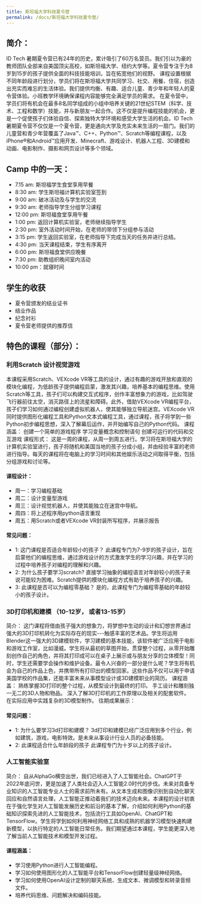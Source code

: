 ```yaml
---
title: 斯坦福大学科技夏令营
permalink: /docs/斯坦福大学科技夏令营/
---
```


## 简介： 
ID Tech 暑期夏令营已有24年的历史，累计吸引了60万名营员。我们引以为豪的教师团队全部来自美国顶尖高校，如斯坦福大学、纽约大学等。夏令营专注于为8岁到15岁的孩子提供全面的科技技能培训，旨在拓宽他们的视野。
课程设置根据不同年龄段进行划分，学员们将在斯坦福大学共同学习、社交、用餐、住宿，创造出充实而难忘的生活体验。我们提供均衡、有趣、适合儿童、青少年和年轻人的夏令营体验。小班教学环境确保课程内容能够完全满足学员的需求。
在夏令营中，学员们将有机会在最多8名同学组成的小组中培养关键的21世纪STEM（科学、技术、工程和数学）技能，并与新朋友一起合作。这不仅是提升编程技能的机会，更是一个促使孩子们体验自信、探索独特大学环境和感受大学生活的机会。ID Tech暑期夏令营不仅仅是一个夏令营，更是通向大学及充实未来生活的一扇门。我们的儿童营和青少年营覆盖了Java™、C++、Python™、Scratch等编程课程，以及iPhone®和Android™应用开发、Minecraft、游戏设计、机器人工程、3D建模和动画、电影制作、摄影和网页设计等多个领域。

## Camp 中的一天：
* 7.15 am: 斯坦福学生食堂享用早餐
* 8:30 am: 学生斯坦福计算机实验室签到
* 9:00 am: 破冰活动及与学生的交流
* 9:30 am: 老师指导学生分组学习课程 
* 12:00 pm: 斯坦福食堂享用午餐
* 1:00 pm: 返回计算机实验室，老师继续指导学生
* 2:30 pm: 室外活动时间开始，在老师的带领下分组参与活动
* 3:15 pm: 学生返回实验室，在老师指导下完成当天的任务并进行总结。 
* 4:30 pm: 当天课程结束，学生有序离开
* 6:00 pm: 斯坦福食堂供应晚餐
* 7:30 pm: 助教组织晚间室内活动
* 10:00 pm：就寝时间

## 学生的收获
* 夏令营颁发的结业证书
* 结业作品
* 纪念衬衫
* 夏令营老师提供的推荐信
  
## 特色的课程（部分）：
### 利用Scratch 设计视觉游戏
 
本课程采用Scratch、VEXcode VR等工具的设计，通过有趣的游戏开放和直观的模块化编程，为低龄孩子提供编程启蒙，激发其兴趣，培养基本的编程思维。使用Scratch等工具，孩子们可以构建交互式程序，创作丰富想象力的游戏，比如驾驶飞行器前往太空，消灭路径上的流星和障碍。此外，借助VEXcode VR编程平台，孩子们学习如何通过编程创建虚拟机器人，使其能够独立导航迷宫。VEXcode VR同时提供图形化编程工具和Python文本式编程工具，通过课程，孩子将学到一些Python初步编程思想，深入了解幕后运作，并开始编写自己的Python代码。
课程涵盖： 
创建一个简单的游戏程序
学习变量概念和控制语句
创建可运行的代码和交互游戏
课程形式： 
这是一周的课程，从周一到周五进行。学习将在斯坦福大学的计算机实验室进行，孩子将随机和美国当地的孩子分成小组，并由经验丰富的老师进行指导。每天的课程将在电脑上的学习时间和其他娱乐活动之间取得平衡，包括分组游戏和讨论等。
#### 课程设计： 
* 周一：学习编程基础
* 周二：设计变量型游戏
* 周三：设计视觉机器人，并使其能独立在迷宫中导航。
* 周四：将上述程序用python语言重现
* 周五：用Scratch或者VEXcode VR封装所写程序，并展示报告

#### 常见问题： 
* 1: 这门课程是否适合年龄较小的孩子？
此课程专门为7-9岁的孩子设计，旨在启蒙他们的编程思维，通过游戏设计的方式激发学生的学习兴趣，并在学习的过程中培养孩子对编程的理解和兴趣。 
* 2: 为什么孩子要学习scratch? 
直接学习抽象的编程语言对年龄较小的孩子来说可能较为困难。Scratch提供的模块化编程方式有助于培养孩子的兴趣。
* 3: 此课程是否可以为编程零基础？
是的，此课程专门为编程零基础的年龄较小的孩子设计。

### 3D打印机和建模 （10-12岁， 或者13-15岁）
简介： 
这门课程将借由孩子强大的想象力，将梦想中生动的设计和幻想世界通过强大的3D打印机转化为实际存在的现实---触感丰富的艺术品。学生将运用Blender这一强大的3D建模软件，学习建模的基本技能，该软件被广泛应用于电影和游戏工作室，比如漫威。学生将从最初的草图开始，贯穿整个过程，从零开始雕刻创作自己的角色，并将其打印成可以在桌子上展示或与朋友分享的立体模型！同时，学生还需要学会操作和维护设备。最令人兴奋的一部分是什么呢？学生将有机会为自己的作品上色，并携带所有打印出的模型回家。这些作品不仅可以用于申请美国学校的作品集，还能丰富未来从事模型设计或3D建模职业的简历。
课程涵盖： 
熟练掌握3D打印的整个过程，从模型设计到最终的打印。 
手工设计和雕刻独一无二的3D人物和物品。 
深入了解3D打印机的工作原理以及相关的配套软件。 
在实际应用中实践复杂的3D模型制作。
往期成果展示：

#### 常见问题： 
* 1: 为什么要学习3d打印和建模？
3d打印和建模已经广泛应用到多个行业，例如建筑，游戏，电影特效。是未来从事设计行业人员的必备技能。 
* 2: 此课程适合什么年龄段的孩子
此课程专门为十岁以上的孩子设计。 

### 人工智能实验室
简介：
自从AlphaGo横空出世，我们已经进入了人工智能社会。ChatGPT于2022年底问世，更是加速了人类社会迈入人工智能2.0时代的步伐。未来对具备专业知识的人工智能专业人士的需求前所未有。从文本生成和图像识别到自动化聊天回应和自然语言处理，人工智能正推动着我们的技术迈向未来。本课程的设计初衷在于强化学生对人工智能发展历史和前沿的基本了解，介绍如何利用Python的基础知识探索先进的人工智能技术，包括流行工具如OpenAI、ChatGPT和TensorFlow。学生将学到如何利用神经网络工具和成熟的机器学习模型快速构建新模型，以执行特定的人工智能日常任务。我们期望通过本课程，学生能更深入地了解当前人工智能技术和模型开发过程。
#### 课程涵盖： 
* 学习使用Python进行人工智能编程。
* 学习如何使用图形化的人工智能平台和TensorFlow创建轻量级神经网络。 
* 学习如何使用OpenAI设计定制的聊天系统、生成文本、微调模型和转录音频文件。
* 培养代码思维、问题解决和编码技能。

